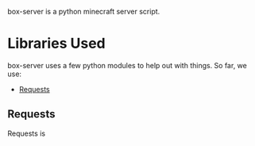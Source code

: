 box-server is a python minecraft server script.


Libraries Used
==============

box-server uses a few python modules to help out with things. So far, we use:

 * [Requests](http://python-requests.org)

Requests
--------

Requests is 

